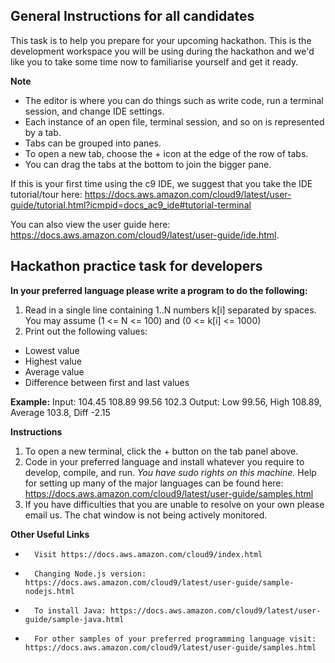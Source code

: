 ## General Instructions for all candidates

This task is to help you prepare for your upcoming hackathon.
This is the development workspace you will be using during the hackathon and we'd like you to take some time now to familiarise yourself and get it ready.

**Note** 
* The editor is where you can do things such as write code, run a terminal session, and change IDE settings. 
* Each instance of an open file, terminal session, and so on is represented by a tab. 
* Tabs can be grouped into panes. 
* To open a new tab, choose the + icon at the edge of the row of tabs. 
* You can drag the tabs at the bottom to join the bigger pane.

If this is your first time using the c9 IDE, we suggest that you take the IDE tutorial/tour here: 
https://docs.aws.amazon.com/cloud9/latest/user-guide/tutorial.html?icmpid=docs_ac9_ide#tutorial-terminal

You can also view the user guide here: https://docs.aws.amazon.com/cloud9/latest/user-guide/ide.html.

## Hackathon practice task for developers

**In your preferred language please write a program to do the following:**
1. Read in a single line containing 1..N numbers k[i] separated by spaces.
    You may assume (1 <= N <= 100) and (0 <= k[i] <= 1000)
2. Print out the following values:
  * Lowest value
  * Highest value
  * Average value
  * Difference between first and last values

**Example:**
Input: 104.45 108.89 99.56 102.3
Output: Low 99.56, High 108.89, Average 103.8, Diff -2.15

**Instructions**
1. To open a new terminal, click the + button on the tab panel above.
2. Code in your preferred language and install whatever you require to develop, compile, and run. *You have sudo rights on this machine.* Help for setting up many of the major languages can be found here: https://docs.aws.amazon.com/cloud9/latest/user-guide/samples.html
3. If you have difficulties that you are unable to resolve on your own please email us. The chat window is not being actively monitored.


**Other Useful Links**
-       Visit https://docs.aws.amazon.com/cloud9/index.html
-       Changing Node.js version: https://docs.aws.amazon.com/cloud9/latest/user-guide/sample-nodejs.html
-       To install Java: https://docs.aws.amazon.com/cloud9/latest/user-guide/sample-java.html
-       For other samples of your preferred programming language visit: https://docs.aws.amazon.com/cloud9/latest/user-guide/samples.html

